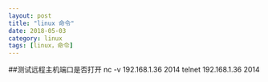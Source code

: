 ```yaml
---
layout: post
title: "linux 命令"
date: 2018-05-03
category: linux
tags: [linux，命令]
---
```

##测试远程主机端口是否打开
nc -v 192.168.1.36 2014
telnet 192.168.1.36 2014